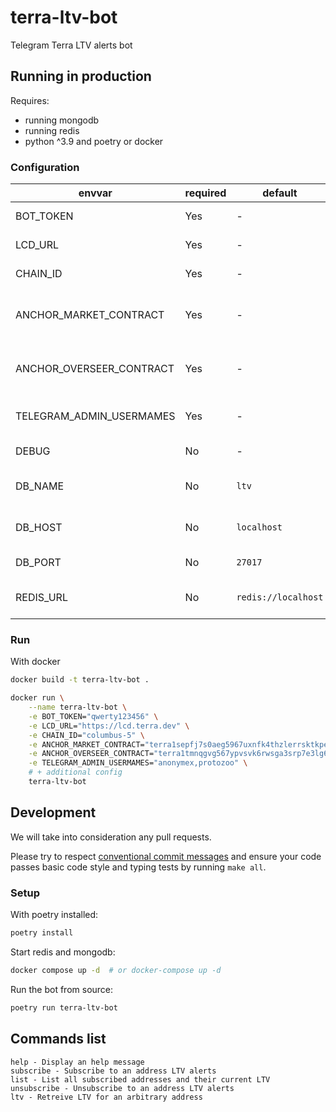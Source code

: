 # terra-ltv-bot
Telegram Terra LTV alerts bot

## Running in production

Requires:

- running mongodb
- running redis
- python ^3.9 and poetry or docker

### Configuration

| envvar                   | required | default             | description                     |
|--------------------------|----------|---------------------|---------------------------------|
| BOT_TOKEN                | Yes      | -                   | Telegram bot token              |
| LCD_URL                  | Yes      | -                   | Terra lcd url                   |
| CHAIN_ID                 | Yes      | -                   | Terra chaind id                 |
| ANCHOR_MARKET_CONTRACT   | Yes      | -                   | Anchor market contract address  |
| ANCHOR_OVERSEER_CONTRACT | Yes      | -                   | Anchor overseer contact address |
| TELEGRAM_ADMIN_USERMAMES | Yes      | -                   | Telegram admins usernames       |
| DEBUG                    | No       | -                   | Set logging to debug            |
| DB_NAME                  | No       | `ltv`               | Mongo database name             |
| DB_HOST                  | No       | `localhost`         | Mongo database host             |
| DB_PORT                  | No       | `27017`             | Mongo port host                 |
| REDIS_URL                | No       | `redis://localhost` | Redis url connexion Yesing      |

### Run

With docker

```bash
docker build -t terra-ltv-bot .

docker run \
    --name terra-ltv-bot \
    -e BOT_TOKEN="qwerty123456" \
    -e LCD_URL="https://lcd.terra.dev" \
    -e CHAIN_ID="columbus-5" \
    -e ANCHOR_MARKET_CONTRACT="terra1sepfj7s0aeg5967uxnfk4thzlerrsktkpelm5s" \
    -e ANCHOR_OVERSEER_CONTRACT="terra1tmnqgvg567ypvsvk6rwsga3srp7e3lg6u0elp8" \
    -e TELEGRAM_ADMIN_USERMAMES="anonymex,protozoo" \
    # + additional config
    terra-ltv-bot
```

## Development

We will take into consideration any pull requests.

Please try to respect [conventional commit messages](https://www.conventionalcommits.org/en/v1.0.0/) and ensure your code passes basic code style and typing tests by running `make all`.

### Setup

With poetry installed:

```bash
poetry install
```

Start redis and mongodb:

```bash
docker compose up -d  # or docker-compose up -d
```

Run the bot from source:

```bash
poetry run terra-ltv-bot
```

## Commands list

```
help - Display an help message
subscribe - Subscribe to an address LTV alerts
list - List all subscribed addresses and their current LTV
unsubscribe - Unsubscribe to an address LTV alerts
ltv - Retreive LTV for an arbitrary address
```
